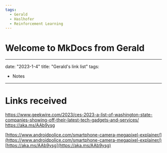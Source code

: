 ```yaml
---
tags:
  - Gerald
  - Haslhofer
  - Reinforcement Learning
---
```


# Welcome to MkDocs from Gerald


---
date: "2023-1-4"
title: "Gerald's link list"
tags: 
  - Notes
---

# Links received

https://www.geekwire.com/2023/ces-2023-a-list-of-washington-state-companies-showing-off-their-latest-tech-gadgets-and-services/
https://aka.ms/AAb9ysg

[https://www.androidpolice.com/smartphone-camera-megapixel-explainer/](https://www.androidpolice.com/smartphone-camera-megapixel-explainer/)  
[https://aka.ms/AAb9ysg](https://aka.ms/AAb9ysg)  
